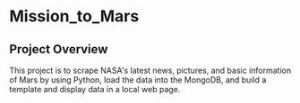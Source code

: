 # Mission_to_Mars

## Project Overview

This project is to scrape NASA's latest news, pictures, and basic information of Mars by using Python, load the data into the MongoDB, and build a template and display data in a local web page.
